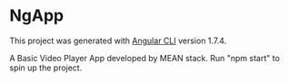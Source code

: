 # NgApp

This project was generated with [Angular CLI](https://github.com/angular/angular-cli) version 1.7.4.

A Basic Video Player App developed by MEAN stack. Run "npm start" to spin up the project.
